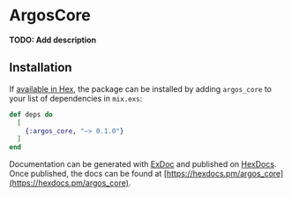 # ArgosCore

**TODO: Add description**

## Installation

If [available in Hex](https://hex.pm/docs/publish), the package can be installed
by adding `argos_core` to your list of dependencies in `mix.exs`:

```elixir
def deps do
  [
    {:argos_core, "~> 0.1.0"}
  ]
end
```

Documentation can be generated with [ExDoc](https://github.com/elixir-lang/ex_doc)
and published on [HexDocs](https://hexdocs.pm). Once published, the docs can
be found at [https://hexdocs.pm/argos_core](https://hexdocs.pm/argos_core).

